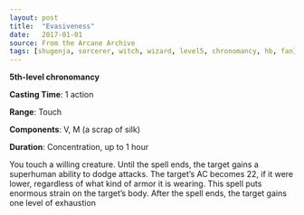```yaml
---
layout: post
title:  "Evasiveness"
date:   2017-01-01
source: From the Arcane Archive
tags: [shugenja, sorcerer, witch, wizard, level5, chronomancy, hb, fan]
---
```


**5th-level chronomancy**

**Casting Time**: 1 action

**Range**: Touch

**Components**: V, M (a scrap of silk)

**Duration**: Concentration, up to 1 hour

You touch a willing creature. Until the spell ends, the target gains a superhuman ability to dodge attacks. The target’s AC becomes 22, if it were lower, regardless of what kind of
armor it is wearing. This spell puts enormous strain on the target’s body. After the spell ends, the target gains one level of exhaustion
